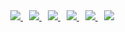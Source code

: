 
<div align="center"  class="icons-social" style="margin-left: 10px;">
	<a style="margin-left: 10px;"  target="_blank" href="https://www.linkedin.com/in/vilelamarcospaulo/">
		<img src="https://img.icons8.com/doodle/40/000000/linkedin--v2.png">
	</a>
	<a style="margin-left: 10px;" target="_blank" href="https://github.com/vilelamarcospaulo">
		<img src="https://img.icons8.com/doodle/40/000000/github--v1.png">
	</a>
	<a style="margin-left: 10px;" target="_blank" href="https://stackoverflow.com/">
		<img src="https://img.icons8.com/external-tal-revivo-color-tal-revivo/40/000000/external-stack-overflow-is-a-question-and-answer-site-for-professional-logo-color-tal-revivo.png">
	</a>
	<a style="margin-left: 10px;" target="_blank" href="https://dev.to">
		<img src="https://img.icons8.com/external-sketchy-juicy-fish/0.6x/external-blog-online-services-sketchy-sketchy-juicy-fish.png">
	</a>
	<a style="margin-left: 10px;" target="_blank" href="https://instagram.com/vilelamarcospaulo">
		<img src="https://img.icons8.com/doodle/40/000000/instagram-new--v2.png">
	</a>
	<a style="margin-left: 10px;" target="_blank" href="https://twitter.com/vilelamarcpaulo">
		<img src="https://img.icons8.com/doodle/1x/twitter-squared--v2.png" >
	</a>
</div>
